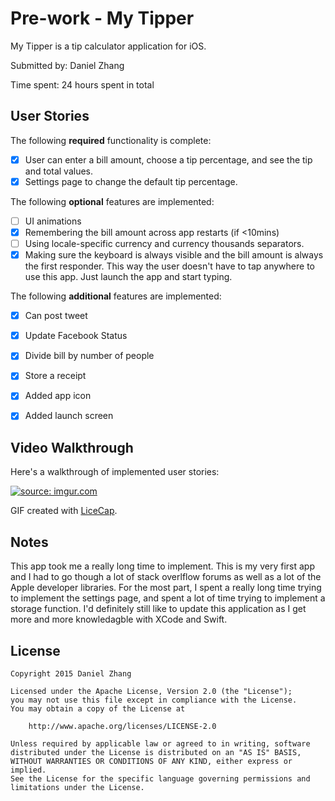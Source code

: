 # Pre-work - My Tipper

My Tipper is a tip calculator application for iOS.

Submitted by: Daniel Zhang

Time spent: 24 hours spent in total

## User Stories

The following **required** functionality is complete:

* [x] User can enter a bill amount, choose a tip percentage, and see the tip and total values.
* [x] Settings page to change the default tip percentage.

The following **optional** features are implemented:
* [ ] UI animations
* [x] Remembering the bill amount across app restarts (if <10mins)
* [ ] Using locale-specific currency and currency thousands separators.
* [x] Making sure the keyboard is always visible and the bill amount is always the first responder. This way the user doesn't have to tap anywhere to use this app. Just launch the app and start typing.

The following **additional** features are implemented:

* [x] Can post tweet
* [x] Update Facebook Status
* [x] Divide bill by number of people
* [x] Store a receipt
* [x] Added app icon
* [x] Added launch screen


## Video Walkthrough 

Here's a walkthrough of implemented user stories:

<a href="http://imgur.com/J0wlDyg"><img src="http://i.imgur.com/J0wlDyg.gif" title="source: imgur.com" /></a>

GIF created with [LiceCap](http://www.cockos.com/licecap/).

## Notes

This app took me a really long time to implement. This is my very first app and I had to go though a lot of stack overlflow forums as well as a lot of the Apple developer libraries. For the most part, I spent a really long time trying to implement the settings page, and spent a lot of time trying to implement a storage function. I'd definitely still like to update this application as I get more and more knowledagble with XCode and Swift. 

## License

    Copyright 2015 Daniel Zhang

    Licensed under the Apache License, Version 2.0 (the "License");
    you may not use this file except in compliance with the License.
    You may obtain a copy of the License at

        http://www.apache.org/licenses/LICENSE-2.0

    Unless required by applicable law or agreed to in writing, software
    distributed under the License is distributed on an "AS IS" BASIS,
    WITHOUT WARRANTIES OR CONDITIONS OF ANY KIND, either express or implied.
    See the License for the specific language governing permissions and
    limitations under the License.
